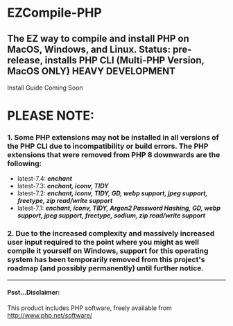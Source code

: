# EZCompile-PHP
## The EZ way to compile and install PHP on MacOS, Windows, and Linux. Status: pre-release, installs PHP CLI (Multi-PHP Version, MacOS ONLY) HEAVY DEVELOPMENT
Install Guide Coming Soon

# PLEASE NOTE:
### 1. Some PHP extensions may not be installed in all versions of the PHP CLI due to incompatibility or build errors. The PHP extensions that were removed from PHP 8 downwards are the following:
  * latest-7.4: ***enchant***
  * latest-7.3: ***enchant, iconv, TIDY***
  * latest-7.2: ***enchant, iconv, TIDY, GD, webp support, jpeg support, freetype, zip read/write support***
  * latest-7.1: ***enchant, iconv, TIDY, Argon2 Password Hashing, GD, webp support, jpeg support, freetype, sodium, zip read/write support***
  
### 2. Due to the increased complexity and massively increased user input required to the point where you might as well compile it yourself on Windows, support for this operating system has been temporarily removed from this project's roadmap (and possibly permanently) until further notice.
---
#### Psst...Disclaimer:

This product includes PHP software, freely available from <http://www.php.net/software/>
